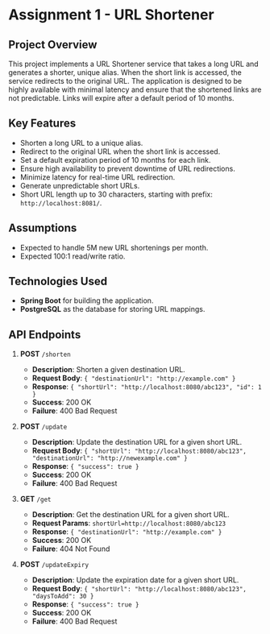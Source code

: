 # Assignment 1 - URL Shortener

## Project Overview
This project implements a URL Shortener service that takes a long URL and generates a shorter, unique alias. When the short link is accessed, the service redirects to the original URL. The application is designed to be highly available with minimal latency and ensure that the shortened links are not predictable. Links will expire after a default period of 10 months.

## Key Features
- Shorten a long URL to a unique alias.
- Redirect to the original URL when the short link is accessed.
- Set a default expiration period of 10 months for each link.
- Ensure high availability to prevent downtime of URL redirections.
- Minimize latency for real-time URL redirection.
- Generate unpredictable short URLs.
- Short URL length up to 30 characters, starting with prefix: `http://localhost:8081/`.

## Assumptions
- Expected to handle 5M new URL shortenings per month.
- Expected 100:1 read/write ratio.

## Technologies Used
- **Spring Boot** for building the application.
- **PostgreSQL** as the database for storing URL mappings.

## API Endpoints

1. **POST** `/shorten`
    - **Description**: Shorten a given destination URL.
    - **Request Body**: `{ "destinationUrl": "http://example.com" }`
    - **Response**: `{ "shortUrl": "http://localhost:8080/abc123", "id": 1 }`
    - **Success**: 200 OK
    - **Failure**: 400 Bad Request

2. **POST** `/update`
    - **Description**: Update the destination URL for a given short URL.
    - **Request Body**: `{ "shortUrl": "http://localhost:8080/abc123", "destinationUrl": "http://newexample.com" }`
    - **Response**: `{ "success": true }`
    - **Success**: 200 OK
    - **Failure**: 400 Bad Request

3. **GET** `/get`
    - **Description**: Get the destination URL for a given short URL.
    - **Request Params**: `shortUrl=http://localhost:8080/abc123`
    - **Response**: `{ "destinationUrl": "http://example.com" }`
    - **Success**: 200 OK
    - **Failure**: 404 Not Found

4. **POST** `/updateExpiry`
    - **Description**: Update the expiration date for a given short URL.
    - **Request Body**: `{ "shortUrl": "http://localhost:8080/abc123", "daysToAdd": 30 }`
    - **Response**: `{ "success": true }`
    - **Success**: 200 OK
    - **Failure**: 400 Bad Request


